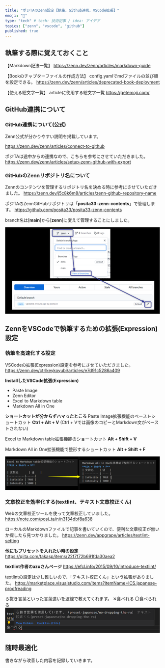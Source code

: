 ```yaml
---
title: "ポジTAのZenn設定【執筆、Github連携、VSCode拡張】"
emoji: "🦾"
type: "tech" # tech: 技術記事 / idea: アイデア
topics: ["zenn", "vscode", "github"]
published: true
---
```



## 執筆する際に覚えておくこと

【Markdown記法一覧】
https://zenn.dev/zenn/articles/markdown-guide

【Bookのチャプターファイルの作成方法】
config.yamlでmdファイルの並び順を設定できる。
https://zenn.dev/zenn/articles/deprecated-book-deployment

【使える絵文字一覧】
articleに使用する絵文字一覧
https://getemoji.com/

## GitHub連携について

### GitHub連携について(公式)
Zenn公式が分かりやすい説明を掲載しています。

https://zenn.dev/zenn/articles/connect-to-github

ポジTAは途中からの連携なので、こちらを参考にさせていただきました。
https://zenn.dev/zenn/articles/setup-zenn-github-with-export

### GitHubのZennリポジトリ名について
Zennのコンテンツを管理するリポジトリ名を決める時に参考にさせていただきました。
https://zenn.dev/j5c8k6m8/articles/zenn-github-repository-name

ポジTAのZennGitHubリポジトリは「**posita33-zenn-contents**」で管理します。
https://github.com/posita33/posita33-zenn-contents

branch名は[**main**]から[**zenn**]に変えて管理することにしました。

![branchの名前をzennに変える](/images/zenn_github_and_vscode_setup/2022-01-17-17-03-03.png)


## ZennをVSCodeで執筆するための拡張(Expression)設定

### 執筆を高速化する設定
VSCodeの拡張(Expression)設定を参考にさせていただきました。
https://zenn.dev/ctrlkeykoyubi/articles/e7d91c5286a409

**InstallしたVSCode拡張(Expression)**
- Paste Image
- Zenn Editor
- Excel to Markdown table
- Markdown All in One

**ショートカットが分からずハマったところ**
Paste Image拡張機能のペーストショートカット
**Ctrl + Alt + V**
(Ctrl + Vでは画像のコピーとMarkdown文がペーストされない)

Excel to Markdown table拡張機能のショートカット
**Alt + Shift + V**

Markdown All in One拡張機能で整形するショートカット
**Alt + Shift + F**

![](/images/zenn_github_and_vscode_setup/2022-01-17-17-16-09.png)


### 文章校正を効率化する(textlint、テキスト文章校正くん)
Webの文章校正ツールを使って文章校正していました。
https://note.com/posi_ta/n/n3134dbf8a638

ローカルのMarkdownファイルで記事を書いていくので、便利な文章校正が無いか探したら見つかりました。
https://zenn.dev/appgrape/articles/textlint-setting

**他にもプリセットを入れたい時の設定**
https://qiita.com/takasp/items/22f7f72b691fda30aea2

**textlint作者のazuさんページ**
https://efcl.info/2015/09/10/introduce-textlint/


textlintの設定は少し難しいので、「テキスト校正くん」という拡張がありました。
https://marketplace.visualstudio.com/items?itemName=ICS.japanese-proofreading

ら抜き言葉といった言葉遣いを波線で教えてくれます。
✕食べれる
〇食べられる
![](/images/zenn_github_and_vscode_setup/2022-01-17-17-56-53.png)

## 随時最適化
書きながら改善した内容を記録していきます。

